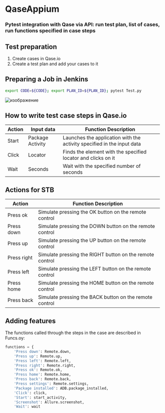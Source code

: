 # QaseAppium

### Pytest integration with Qase via API: run test plan, list of cases, run functions specified in case steps 

## Test preparation
1. Create cases in Qase.io  
2. Create a test plan and add your cases to it

## Preparing a Job in Jenkins
```bash
export CODE=${CODE}; export PLAN_ID=${PLAN_ID}; pytest Test.py
```
![изображение](https://user-images.githubusercontent.com/102417439/186091913-c7a0a90c-f5af-483f-b444-aeb3ddd26dd1.png)

## How to write test case steps in Qase.io

Action          | Input data           | Function Description
----------------|----------------------|-----------------------
Start           | Package Activity     | Launches the application with the activity specified in the input data
Click           | Locator              | Finds the element with the specified locator and clicks on it
Wait            | Seconds              | Wait with the specified number of seconds


## Actions for STB
Action          | Function Description     
----------------|----------------------
Press ok        | Simulate pressing the OK button on the remote control    
Press down      | Simulate pressing the DOWN button on the remote control             
Press up        | Simulate pressing the UP button on the remote control            
Press right     | Simulate pressing the RIGHT button on the remote control             
Press left      | Simulate pressing the LEFT button on the remote control             
Press home      | Simulate pressing the HOME button on the remote control          
Press back      | Simulate pressing the BACK button on the remote control
 
## Adding features

The functions called through the steps in the case are described in Funcs.oy:
```Python
functions = {
    'Press down': Remote.down,
    'Press up': Remote.up,
    'Press left': Remote.left,
    'Press right': Remote.right,
    'Press ok': Remote.ok,
    'Press home': Remote.home,
    'Press back': Remote.back,
    'Press settings': Remote.settings,
    'Package installed': ADB.package_installed,
    'Click': click,
    'Start': start_activity,
    'Screenshot': Allure.screenshot,
    'Wait': wait
```
